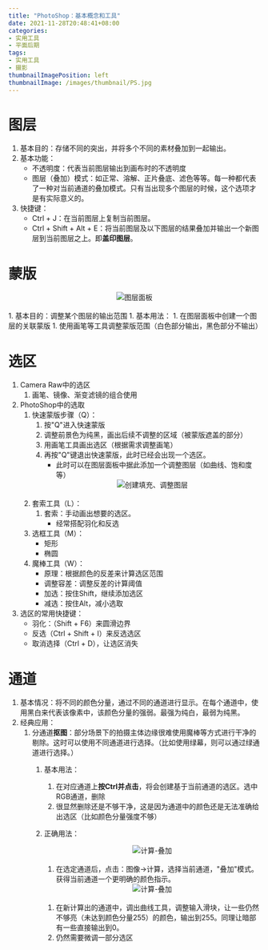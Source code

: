 ```yaml
---
title: "PhotoShop：基本概念和工具"
date: 2021-11-28T20:48:41+08:00
categories:
- 实用工具
- 平面后期
tags:
- 实用工具
- 摄影
thumbnailImagePosition: left
thumbnailImage: /images/thumbnail/PS.jpg
---
```


<!--more-->
# 
# 图层
1. 基本目的：存储不同的突出，并将多个不同的素材叠加到一起输出。
1. 基本功能：
    - 不透明度：代表当前图层输出到画布时的不透明度
    - 图层（叠加）模式：如正常、溶解、正片叠底、滤色等等。每一种都代表了一种对当前通道的叠加模式。只有当出现多个图层的时候，这个选项才是有实际意义的。
1. 快捷键：
    - Ctrl + J：在当前图层上复制当前图层。
    - Ctrl + Shift + Alt + E：将当前图层及以下图层的结果叠加并输出一个新图层到当前图层之上。即**盖印图层**。

# 蒙版
<center><img src='/images/Photoshop/LayerPanel.png'>图层面板</center></br>
1. 基本目的：调整某个图层的输出范围
1. 基本用法：
    1. 在图层面板中创建一个图层的关联蒙版
    1. 使用画笔等工具调整蒙版范围（白色部分输出，黑色部分不输出）

# 选区
1. Camera Raw中的选区
    1. 画笔、镜像、渐变滤镜的组合使用
1. PhotoShop中的选取
    1. 快速蒙版步骤（Q）：
        1.  按"Q"进入快速蒙版
        1. 调整前景色为纯黑，画出后续不调整的区域（被蒙版遮盖的部分）
        1. 用画笔工具画出选区（根据需求调整画笔）
        1. 再按"Q"键退出快速蒙版，此时已经会出现一个选区。
            - 此时可以在图层面板中据此添加一个调整图层（如曲线、饱和度等）
            <center><img src='/images/Photoshop/Layer_AdjustLayer.png'>创建填充、调整图层</center></br>
    1. 套索工具（L）：
        1. 套索：手动画出想要的选区。
            - 经常搭配羽化和反选
    1. 选框工具（M）：
        - 矩形
        - 椭圆
    1. 魔棒工具（W）：
        - 原理：根据颜色的反差来计算选区范围
        - 调整容差：调整反差的计算阈值
        - 加选：按住Shift，继续添加选区
        - 减选：按住Alt，减小选取
1. 选区的常用快捷键：
    - 羽化：（Shift + F6）来圆滑边界
    - 反选（Ctrl + Shift + I）来反选选区
    - 取消选择（Ctrl + D），让选区消失

# 通道
1. 基本情况：将不同的颜色分量，通过不同的通道进行显示。在每个通道中，使用黑白来代表该像素中，该颜色分量的强弱。最强为纯白，最弱为纯黑。
1. 经典应用：
    1. 分通道**抠图**：部分场景下的拍摄主体边缘很难使用魔棒等方式进行干净的剔除。这时可以使用不同通道进行选择。（比如使用绿幕，则可以通过绿通道进行选择。）
        1. 基本用法：
            1. 在对应通道上**按Ctrl并点击**，将会创建基于当前通道的选区。选中RGB通道，删除
            1. 很显然删除还是不够干净，这是因为通道中的颜色还是无法准确给出选区（比如颜色分量强度不够）
        1. 正确用法：
            <center><img src='/images/Photoshop/Compute_Channel.png'>计算-叠加</center></br>

            1. 在选定通道后，点击：图像->计算，选择当前通道，"叠加"模式。获得当前通道一个更明确的颜色指示。
            <center><img src='/images/Photoshop/Channel_LineAdjust.png'>计算-叠加</center></br>

            1. 在新计算出的通道中，调出曲线工具，调整输入滑块，让一些仍然不够亮（未达到颜色分量255）的颜色，输出到255。同理让暗部有一些直接输出到0。
            1. 仍然需要微调一部分选区
